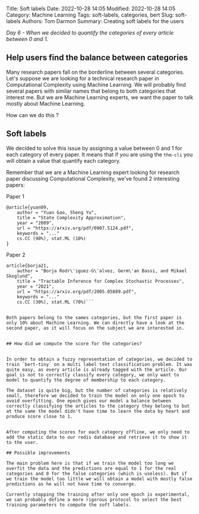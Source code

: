 Title: Soft labels
Date: 2022-10-28 14:05
Modified: 2022-10-28 14:05
Category: Machine Learning
Tags: soft-labels, categories, bert
Slug: soft-labels
Authors: Tom Darmon
Summary: Creating soft labels for the users

_Day 6  - When we decided to quantify the categories of every article between 0 and 1._

## Help users find the balance between categories

Many research papers fall on the borderline between several categories. Let's suppose we are looking for a technical research paper in Computational Complexity using Machine Learning. We will probably find several papers with similar names that belong to both categories that interest me. But we are Machine Learning experts, we want the paper to talk mostly about Machine Learning.

How can we do this ?

## Soft labels

We decided to solve this issue by assigning a value between 0 and 1 for each category of every paper. It means that if you are using the `thm-cli` you will obtain a value that quantify each category.

Remember that we are a Machine Learning expert looking for research paper discussing Computational Complexity, we've found 2 interesting papers:

Paper 1

```
@article{yuan09,
    author = "Yuan Gao, Sheng Yu",
    title = "State Complexity Approximation",
    year = "2009",
    url = "https://arxiv.org/pdf/0907.5124.pdf",
    keywords = "..."
    cs.CC (90%), stat.ML (10%)
}
```

Paper 2

```
article{borja21,
    author = "Borja Rodr\'iguez-G\'alvez, Germ\'an Bassi, and Mikael Skoglund",
    title = "Tractable Inference for Complex Stochastic Processes",
    year = "2021",
    url = "https://arxiv.org/pdf/2005.05889.pdf",
    keywords = "..."
    cs.CC (30%), stat.ML (70%)```


Both papers belong to the sames categories, but the first paper is only 10% about Machine Learning. We can directly have a look at the second paper, as it will focus on the subject we are interested in.


## How did we compute the score for the categories?


In order to obtain a fuzzy representation of categories, we decided to train `bert-tiny` on a multi label text classification problem. It was quite easy, as every article is already tagged with the article. Our goal is not to correctly classify every category, we only want to model to quantify the degree of membership to each category.

The dataset is quite big, but the number of categories is relatively small, therefore we decided to train the model on only one epoch to avoid overfitting. One epoch gives our model a balance between correctly classifying the articles to the category they belong to but at the same the model didn't have time to learn the data by heart and produce score close to 1.


After computing the scores for each category offline, we only need to add the static data to our redis database and retrieve it to show it to the user.

## Possible improvements

The main problem here is that if we train the model too long we overfit the data and the predictions are equal to 1 for the real categories and 0 for the false categories (which is useless). But if we train the model too little we will obtain a model with mostly false predictions as he will not have time to converge.

Currently stopping the training after only one epoch is experimental, we can probably define a more rigorous protocol to select the best training parameters to compute the soft labels.